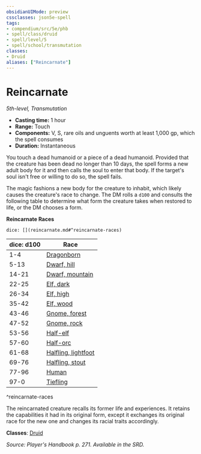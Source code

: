 ```yaml
---
obsidianUIMode: preview
cssclasses: json5e-spell
tags:
- compendium/src/5e/phb
- spell/class/druid
- spell/level/5
- spell/school/transmutation
classes:
- Druid
aliases: ["Reincarnate"]
---
```

# Reincarnate
*5th-level, Transmutation*  

- **Casting time:** 1 hour
- **Range:** Touch
- **Components:** V, S, rare oils and unguents worth at least 1,000 gp, which the spell consumes
- **Duration:** Instantaneous

You touch a dead humanoid or a piece of a dead humanoid. Provided that the creature has been dead no longer than 10 days, the spell forms a new adult body for it and then calls the soul to enter that body. If the target's soul isn't free or willing to do so, the spell fails.

The magic fashions a new body for the creature to inhabit, which likely causes the creature's race to change. The DM rolls a `d100` and consults the following table to determine what form the creature takes when restored to life, or the DM chooses a form.

**Reincarnate Races**

`dice: [](reincarnate.md#^reincarnate-races)`

| dice: d100 | Race |
|------------|------|
| 1-4 | [Dragonborn](dragonborn.md) |
| 5-13 | [Dwarf, hill](dwarf-hill.md) |
| 14-21 | [Dwarf, mountain](dwarf-mountain.md) |
| 22-25 | [Elf, dark](elf-drow.md) |
| 26-34 | [Elf, high](elf-high.md) |
| 35-42 | [Elf, wood](elf-wood.md) |
| 43-46 | [Gnome, forest](gnome-forest.md) |
| 47-52 | [Gnome, rock](gnome-rock.md) |
| 53-56 | [Half-elf](half-elf.md) |
| 57-60 | [Half-orc](half-orc.md) |
| 61-68 | [Halfling, lightfoot](halfling-lightfoot.md) |
| 69-76 | [Halfling, stout](halfling-stout.md) |
| 77-96 | [Human](human.md) |
| 97-0 | [Tiefling](tiefling.md) |
^reincarnate-races

The reincarnated creature recalls its former life and experiences. It retains the capabilities it had in its original form, except it exchanges its original race for the new one and changes its racial traits accordingly.

**Classes**: [Druid](git/3-Mechanics/CLI/classes/druid.md)

*Source: Player's Handbook p. 271. Available in the SRD.*
